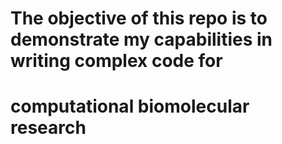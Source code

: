 # The objective of this repo is to demonstrate my capabilities in writing complex code for 
# computational biomolecular research
